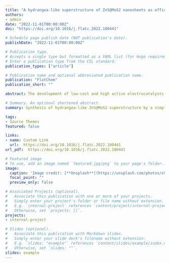 ```yaml
---
title: "A hydrangea-like superstructure of ZnS@MoS2 nanosheets as efficient electrocatalyst for hydrogen evolution reaction"
authors:
- admin
date: "2022-11-01T00:00:00Z"
doi: "https://doi.org/10.1016/j.flatc.2022.100441"

# Schedule page publish date (NOT publication's date).
publishDate: "2022-11-01T00:00:00Z"

# Publication type.
# Accepts a single type but formatted as a YAML list (for Hugo requirements).
# Enter a publication type from the CSL standard.
publication_types: ["article"]

# Publication name and optional abbreviated publication name.
publication: "FlatChem"
publication_short: ""

abstract: The development of low-cost and high active electrocatalysts for hydrogen evolution reaction (HER) is essential for the sustainable energy and environment. Here we report a hydrothermal method to prepare ZnS@MoS2 nanosheets with hydrangea-like superstructure for enhanced HER. Benefiting from their abundant edge sites and facilitated charge transfer, the ZnS@MoS2 exhibited excellent HER performance with low overpotential of 106 mV and small Tafel slope of 73 mV dec−1. In addition, the chronoamperometry measurement results suggested the well-remained current density for 36 h without significant change, which indicated the excellent stability of ZnS@MoS2 superstructure. This work not only provides an effective method for constructing hierarchical heterojunctions, but also gives us a multi-scale strategy for the regulation of metal-based nanomaterials’ structure in energy-related applications.

# Summary. An optional shortened abstract.
summary: Synthesis of hydrangea-like ZnS@MoS2 superstructure by a simple one-step hydrothermal sulfide method using ZIF-8-derived ZnO as a template.

tags:
- Source Themes
featured: false

links:
- name: Custom Link
  url:  https://doi.org/10.1016/j.flatc.2022.100441
url_pdf:  https://doi.org/10.1016/j.flatc.2022.100441

# Featured image
# To use, add an image named `featured.jpg/png` to your page's folder. 
image:
  caption: 'Image credit: [**Unsplash**](https://unsplash.com/photos/s9CC2SKySJM)'
  focal_point: ""
  preview_only: false

# Associated Projects (optional).
#   Associate this publication with one or more of your projects.
#   Simply enter your project's folder or file name without extension.
#   E.g. `internal-project` references `content/project/internal-project/index.md`.
#   Otherwise, set `projects: []`.
projects:
- internal-project

# Slides (optional).
#   Associate this publication with Markdown slides.
#   Simply enter your slide deck's filename without extension.
#   E.g. `slides: "example"` references `content/slides/example/index.md`.
#   Otherwise, set `slides: ""`.
slides: example
---
```



